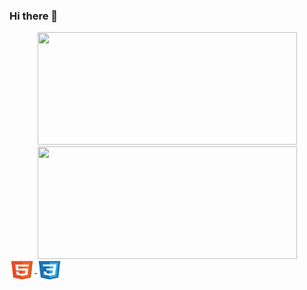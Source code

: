 ### Hi there 👋

<div align="center">
  <a href="https://github.com/luancerqueira1">
  <img height="180em" width="415px" src="https://github-readme-stats.vercel.app/api?username=luancerqueira1&show_icons=true&theme=dracula&include_all_commits=true&count_private=true"/>
  <img height="180em" width="415px" src="https://github-readme-stats.vercel.app/api/top-langs/?username=luancerqueira1&layout=compact&langs_count=7&theme=dracula"/>
</div>
  <img align="center" alt="Rafa-HTML" height="30" width="40" src="https://raw.githubusercontent.com/devicons/devicon/master/icons/html5/html5-original.svg">
  <img align="center" alt="Rafa-CSS" height="30" width="40" src="https://raw.githubusercontent.com/devicons/devicon/master/icons/css3/css3-original.svg">
  
 
 
